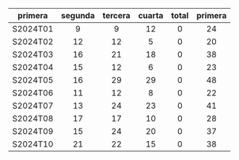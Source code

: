 |  primera  |  segunda  |  tercera  |  cuarta  |  total  |  primera  |
|:---------:|:---------:|:---------:|:--------:|:-------:|:---------:|
| S2024T01  |     9     |     9     |    12    |    0    |    24     |
| S2024T02  |    12     |    12     |    5     |    0    |    20     |
| S2024T03  |    16     |    21     |    18    |    0    |    38     |
| S2024T04  |    15     |    12     |    6     |    0    |    23     |
| S2024T05  |    16     |    29     |    29    |    0    |    48     |
| S2024T06  |    11     |    12     |    8     |    0    |    22     |
| S2024T07  |    13     |    24     |    23    |    0    |    41     |
| S2024T08  |    17     |    17     |    10    |    0    |    28     |
| S2024T09  |    15     |    24     |    20    |    0    |    37     |
| S2024T10  |    21     |    22     |    15    |    0    |    38     |